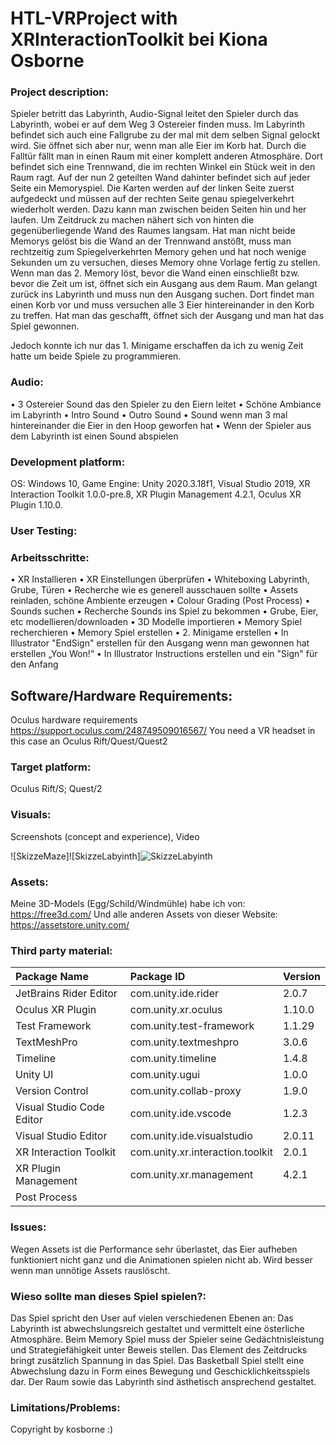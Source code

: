 # HTL-VRProject with XRInteractionToolkit bei Kiona Osborne

### Project description: 
Spieler betritt das Labyrinth, Audio-Signal leitet den Spieler durch das Labyrinth, wobei er auf dem Weg 3 Ostereier finden muss. Im Labyrinth befindet sich auch eine Fallgrube zu der mal mit dem selben Signal gelockt wird. Sie öffnet sich aber nur, wenn man alle Eier im Korb hat. Durch die Falltür fällt man in einen Raum mit einer komplett anderen Atmosphäre. Dort befindet sich eine Trennwand, die im rechten Winkel ein Stück weit in den Raum ragt. Auf der nun 2 geteilten Wand dahinter befindet sich auf jeder Seite ein Memoryspiel. Die Karten werden auf der linken Seite zuerst aufgedeckt und müssen auf der rechten Seite genau spiegelverkehrt wiederholt werden. 
Dazu kann man zwischen beiden Seiten hin und her laufen. Um Zeitdruck zu machen nähert sich von hinten die gegenüberliegende Wand des Raumes langsam. Hat man nicht beide Memorys gelöst bis die Wand an der Trennwand anstößt, muss man rechtzeitig zum Spiegelverkehrten Memory gehen und hat noch wenige Sekunden um zu versuchen, dieses Memory ohne Vorlage fertig zu stellen. Wenn man das 2. Memory löst, bevor die Wand einen einschließt bzw. bevor die Zeit um ist, öffnet sich ein Ausgang aus dem Raum. Man gelangt zurück ins Labyrinth und muss nun den Ausgang suchen. Dort findet man einen Korb vor und muss versuchen alle 3 Eier hintereinander in den Korb zu treffen. Hat man das geschafft, öffnet sich der Ausgang und man hat das Spiel gewonnen. 

Jedoch konnte ich nur das 1. Minigame erschaffen da ich zu wenig Zeit hatte um beide Spiele zu programmieren.

 ### Audio: 
•	3 Ostereier Sound das den Spieler zu den Eiern leitet
•	Schöne Ambiance im Labyrinth
•	Intro Sound
•	Outro Sound
•	Sound wenn man 3 mal hintereinander die Eier in den Hoop geworfen hat
•	Wenn der Spieler aus dem Labyrinth ist einen Sound abspielen

### Development platform: 
OS: Windows 10, Game Engine: Unity 2020.3.18f1, Visual Studio 2019, XR Interaction Toolkit 1.0.0-pre.8, XR Plugin Management 4.2.1, Oculus XR Plugin 1.10.0.

### User Testing: 


### Arbeitsschritte: 
•	XR Installieren
•	XR Einstellungen überprüfen
•	Whiteboxing Labyrinth, Grube, Türen
•	Recherche wie es generell ausschauen sollte 
•	Assets reinladen, schöne Ambiente erzeugen
•	Colour Grading (Post Process)
•	Sounds suchen
•	Recherche Sounds ins Spiel zu bekommen
•	Grube, Eier, etc modellieren/downloaden 
•	3D Modelle importieren 
•	Memory Spiel recherchieren
•	Memory Spiel erstellen
•	2. Minigame erstellen
•	In Illustrator "EndSign" erstellen für den Ausgang wenn man gewonnen hat erstellen „You Won!“
•	In Illustrator Instructions erstellen und ein "Sign" für den Anfang




## Software/Hardware Requirements: 
Oculus hardware requirements https://support.oculus.com/248749509016567/
You need a VR headset in this case an Oculus Rift/Quest/Quest2


### Target platform: 
Oculus Rift/S; Quest/2

### Visuals: 
Screenshots (concept and experience), Video

![SkizzeMaze]![SkizzeLabyinth]![SkizzeLabyinth](https://user-images.githubusercontent.com/72389399/172833808-7b8a711e-8c2e-486a-bfbd-31d121b23b14.jpg)

### Assets:
Meine 3D-Models (Egg/Schild/Windmühle) habe ich von: https://free3d.com/
Und alle anderen Assets von dieser Website: https://assetstore.unity.com/


### Third party material: 

| Package Name | Package ID | Version |
|:---|:---|:---|
| JetBrains Rider Editor | com.unity.ide.rider | 2.0.7 |
| Oculus XR Plugin | com.unity.xr.oculus | 1.10.0 |
| Test Framework | com.unity.test-framework | 1.1.29 |
| TextMeshPro | com.unity.textmeshpro | 3.0.6 |
| Timeline | com.unity.timeline | 1.4.8 |
| Unity UI | com.unity.ugui | 1.0.0 |
| Version Control | com.unity.collab-proxy | 1.9.0 |
| Visual Studio Code Editor | com.unity.ide.vscode | 1.2.3 |
| Visual Studio Editor | com.unity.ide.visualstudio | 2.0.11 |
| XR Interaction Toolkit | com.unity.xr.interaction.toolkit | 2.0.1 |
| XR Plugin Management | com.unity.xr.management | 4.2.1 |
|Post Process|

### Issues:
Wegen Assets ist die Performance sehr überlastet, das Eier aufheben funktioniert nicht ganz und die Animationen spielen nicht ab. Wird besser wenn man unnötige Assets rauslöscht.

### Wieso sollte man dieses Spiel spielen?:
Das Spiel spricht den User auf vielen verschiedenen Ebenen an: 
Das Labyrinth ist abwechslungsreich gestaltet und vermittelt eine österliche Atmosphäre. Beim Memory Spiel muss der Spieler seine Gedächtnisleistung und Strategiefähigkeit unter Beweis stellen. Das Element des Zeitdrucks bringt zusätzlich Spannung in das Spiel. Das Basketball Spiel stellt eine Abwechslung dazu in Form eines Bewegung und Geschicklichkeitsspiels dar. Der Raum sowie das Labyrinth sind ästhetisch ansprechend gestaltet. 

### Limitations/Problems: 

Copyright by kosborne :)
